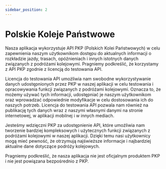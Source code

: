 ```yaml
---
sidebar_position: 2
---
```


# Polskie Koleje Państwowe

Nasza aplikacja wykorzystuje API PKP (Polskich Kolei Państwowych) w celu zapewnienia naszym użytkownikom dostępu do aktualnych informacji o rozkładzie jazdy, trasach, opóźnieniach i innych istotnych danych związanych z podróżami kolejowymi. Pragniemy podkreślić, że korzystamy z API PKP zgodnie z licencją do testowania API.

Licencja do testowania API umożliwia nam swobodne wykorzystywanie danych udostępnionych przez PKP w naszej aplikacji w celu testowania i opracowywania funkcji związanych z podróżami kolejowymi. Oznacza to, że możemy używać tych informacji, udostępniać je naszym użytkownikom oraz wprowadzać odpowiednie modyfikacje w celu dostosowania ich do naszych potrzeb. Licencja do testowania API pozwala nam również na publikację tych danych wraz z naszymi własnymi danymi na stronie internetowej, w aplikacji mobilnej i w innych mediach.

Jesteśmy wdzięczni PKP za udostępnienie API, które umożliwia nam tworzenie bardziej kompleksowych i użytecznych funkcji związanych z podróżami kolejowymi w naszej aplikacji. Dzięki temu nasi użytkownicy mogą mieć pewność, że otrzymują najświeższe informacje i najbardziej aktualne dane dotyczące podróży kolejowych.

Pragniemy podkreślić, że nasza aplikacja nie jest oficjalnym produktem PKP i nie jest powiązana bezpośrednio z PKP.